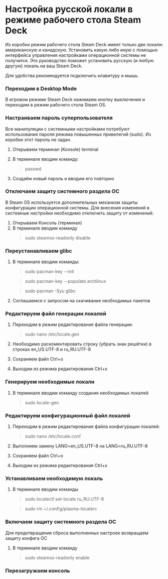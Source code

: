 # Настройка русской локали в режиме рабочего стола Steam Deck
Из коробки режим рабочего стола Steam Deck имеет только две локали: американскую и канадскую. Установить какую либо иную с помощью интерфейса управления настройками операционной системы не получится. 
Это руководство поможет установить русскую (и любую другую) локаль на ваш Steam Deck.

Для удобства рекомендуется подключить клавитуру и мышь.
### Переходим в Desktop Mode 
В игровом режиме Steam Deck нажимаем кнопку выключения и переходим в режим рабочего стола Steam OS.
### Настраиваем пароль суперпользователя
Все манипуляции с системными настройками потребуют использования пароля режима повышенных привелегий (sudo). Из коробки этот пароль не задан.
1. Открываем терминал (Konsole) terminal
2. В терминале вводим команду: 
    >passwd

3. Создаём новый пароль и вводим его повторно
 
### Отключаем защиту системного раздела ОС
В Steam OS используется дополнительных механизм защиты конфигурации операционной системы. Для внесения изменений в системные настройки необходимо отключить защиту от изменений. 
1. Открываем Консоль (терминал)
2. В терминале вводим команду 
    > sudo steamos-readonly disable

### Переустанавливаем glibc 
1. В терминале вводим команды:
    >sudo pacman-key --init
    
    >sudo pacman-key --populate archlinux
    
    >sudo pacman -Syu glibc

2. Соглашаемся с запросом на скачивание необходимых пакетов
### Редактируем файл генерации локалей
1. Переходим в режим редактирования файла генерации:
    >sudo nano /etc/locale.gen

2. Необходимо раскоментировать строку (убрать знак решётки) в строках en_US.UTF-8 и ru_RU.UTF-8
3. Сохраняем файл Ctrl+o
4. Выходим из режима редактирования Ctrl+x

### Генерируем необходимые локали
1. В терминале вводим команду создания необходимых локалей
    > sudo locale-gen

### Редактируем конфигурационный файл локалей
1. Переходим в режим редактирования файла конфигурации локалей:
    >sudo nano /etc/locale.conf

2. Выполняем замену LANG=en_US.UTF-8 на LANG=ru_RU.UTF-8

3. Сохраняем файл Ctrl+o
4. Выходим из режима редактирования Ctrl+x

### Устанавливаем необходимую локаль
1. В терминале вводим команды
    >sudo localectl set-locale ru_RU.UTF-8
    
    >sudo rm ~/.config/plasma-localerc

### Включаем защиту системного раздела ОС
Для предотвращения сброса выполненных настроек возвращаем защиту конфига ОС
1. В терминале вводим команду
    >sudo steamos-readonly enable

### Перезагружаем консоль
